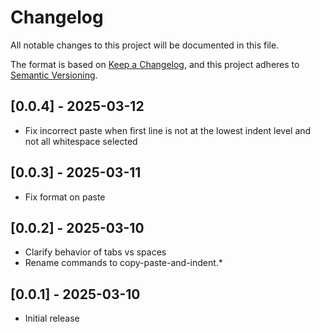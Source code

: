 # Changelog

All notable changes to this project will be documented in this file.

The format is based on [Keep a Changelog](https://keepachangelog.com/en/1.1.0/),
and this project adheres to [Semantic Versioning](https://semver.org/spec/v2.0.0.html).

## [0.0.4] - 2025-03-12

- Fix incorrect paste when first line is not at the lowest indent level and not all whitespace selected

## [0.0.3] - 2025-03-11

- Fix format on paste

## [0.0.2] - 2025-03-10

- Clarify behavior of tabs vs spaces
- Rename commands to copy-paste-and-indent.*

## [0.0.1] - 2025-03-10

- Initial release
